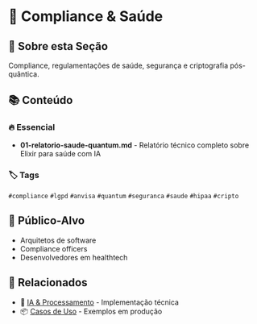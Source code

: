 # 🏥 Compliance & Saúde

## 🎯 Sobre esta Seção

Compliance, regulamentações de saúde, segurança e criptografia pós-quântica.

## 📚 Conteúdo

### 🔥 Essencial
- **01-relatorio-saude-quantum.md** - Relatório técnico completo sobre Elixir para saúde com IA

### 🏷️ Tags
`#compliance` `#lgpd` `#anvisa` `#quantum` `#seguranca` `#saude` `#hipaa` `#cripto`

## 🎯 Público-Alvo
- Arquitetos de software
- Compliance officers
- Desenvolvedores em healthtech

## 🔗 Relacionados
- 🤖 [IA & Processamento](../04-ia-processamento/) - Implementação técnica
- 📦 [Casos de Uso](../08-casos-uso/) - Exemplos em produção